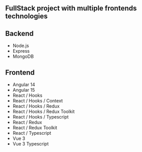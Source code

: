 ## FullStack project with multiple frontends technologies

## Backend
- Node.js
- Express
- MongoDB

## Frontend
- Angular 14
- Angular 15
- React / Hooks
- React / Hooks / Context
- React / Hooks / Redux
- React / Hooks / Redux Toolkit
- React / Hooks / Typescript
- React / Redux
- React / Redux Toolkit
- React / Typescript
- Vue 3
- Vue 3 Typescript

